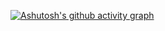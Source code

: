 [![Ashutosh's github activity graph](https://github-readme-activity-graph.vercel.app/graph?username=TWhiteShadow)](https://github.com/ashutosh00710/github-readme-activity-graph)
